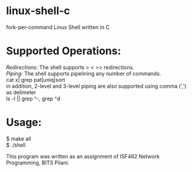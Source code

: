 # linux-shell-c
fork-per-command Linux Shell written in C

# Supported Operations:
_Redirections:_ The shell supports > < >> redirections.  
_Piping:_ The shell supports pipelining any number of commands.  
cat x| grep pat|uniq|sort  
in addition, 2-level and 3-level piping are also supported using comma (',') as delimeter  
ls -l || grep ^-, grep ^d  

# Usage: 
$ make all  
$ ./shell

This program was written as an assignment of ISF462 Network Programming, BITS Pilani.
